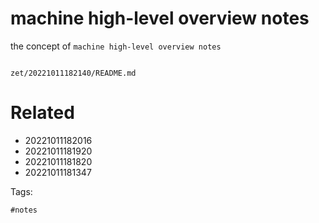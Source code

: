 # machine high-level overview notes

the concept of `machine high-level overview notes`

```
```

` zet/20221011182140/README.md `

# Related

- 20221011182016
- 20221011181920
- 20221011181820
- 20221011181347

Tags:

    #notes
